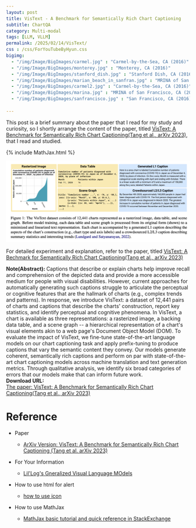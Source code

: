 ```yaml
---
layout: post
title: VisText - A Benchmark for Semantically Rich Chart Captioning
subtitle: ChartQA
category: Multi-modal
tags: [LLM, VLLM]
permalink: /2025/02/14/VisText/
css : /css/ForYouTubeByHyun.css
bigimg: 
  - "/img/Image/BigImages/carmel.jpg" : "Carmel-by-the-Sea, CA (2016)"
  - "/img/Image/BigImages/monterey.jpg" : "Monterey, CA (2016)"
  - "/img/Image/BigImages/stanford_dish.jpg" : "Stanford Dish, CA (2016)"
  - "/img/Image/BigImages/marian_beach_in_sanfran.jpg" : "MRINA of San Francisco, CA (2016)"
  - "/img/Image/BigImages/carmel2.jpg" : "Carmel-by-the-Sea, CA (2016)"
  - "/img/Image/BigImages/marina.jpg" : "MRINA of San Francisco, CA (2016)"
  - "/img/Image/BigImages/sanfrancisco.jpg" : "San Francisco, CA (2016)"
  
---
```


This post is a brief summary about the paper that I read for my study and curiosity, so I shortly arrange the content of the paper, titled [VisText: A Benchmark for Semantically Rich Chart Captioning(Tang et al., arXiv 2023)](https://arxiv.org/abs/2307.05356), that I read and studied. 

{% include MathJax.html %}


![Tang et al. arXiv 2023](/img/Image/NaturalLanguageProcessing/Papers/multi-modal/2025-02-14-VisText/VisText_01.png)


For detailed experiment and explanation, refer to the paper, titled [VisText: A Bechmark for Semantically Rich Chart Captioning(Tang et al., arXiv 2023)](https://arxiv.org/abs/2307.05356)

<div class="alert alert-info" role="alert"><i class="fa fa-info-circle"></i> <b>Note(Abstract): </b>
Captions that describe or explain charts help improve recall and comprehension of the depicted data and provide a more accessible medium for people with visual disabilities. However, current approaches for automatically generating such captions struggle to articulate the perceptual or cognitive features that are the hallmark of charts (e.g., complex trends and patterns). In response, we introduce VisText: a dataset of 12,441 pairs of charts and captions that describe the charts' construction, report key statistics, and identify perceptual and cognitive phenomena. In VisText, a chart is available as three representations: a rasterized image, a backing data table, and a scene graph -- a hierarchical representation of a chart's visual elements akin to a web page's Document Object Model (DOM). To evaluate the impact of VisText, we fine-tune state-of-the-art language models on our chart captioning task and apply prefix-tuning to produce captions that vary the semantic content they convey. Our models generate coherent, semantically rich captions and perform on par with state-of-the-art chart captioning models across machine translation and text generation metrics. Through qualitative analysis, we identify six broad categories of errors that our models make that can inform future work.
</div>

<div class="alert alert-success" role="alert"><i class="fa fa-paperclip fa-lg"></i> <b>Download URL: </b><br>
  <a href="https://arxiv.org/abs/2307.05356">The paper: VisText: A Benchmark for Semantically Rich Chart Captioning(Tang et al., arXiv 2023)</a></div>

# Reference 

- Paper 
  - [ArXiv Version: VisText: A Benchmark for Semantically Rich Chart Captioning (Tang et al. arXiv 2023) ](https://arxiv.org/abs/2307.05356)
  
- For Your Information
  - [Lil'Log's Gneralized Visual Language MOdels](https://lilianweng.github.io/posts/2022-06-09-vlm/)

- How to use html for alert
  - [how to use icon](http://idratherbewriting.com/documentation-theme-jekyll/mydoc_icons.html)
 
- How to use MathJax 
  - [MathJax basic tutorial and quick reference in StackExchange](https://math.meta.stackexchange.com/questions/5020/mathjax-basic-tutorial-and-quick-reference)

